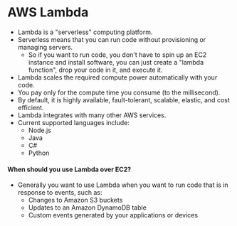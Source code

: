 # AWS Lambda

- Lambda is a "serverless" computing platform.
- Serverless means that you can run code without provisioning or managing servers.
  - So if you want to run code, you don't have to spin up an EC2 instance and
    install software, you can just create a "lambda function", drop your code in
    it, and execute it.
- Lambda scales the required compute power automatically with your code.
- You pay only for the compute time you consume (to the millisecond).
- By default, it is highly available, fault-tolerant, scalable, elastic, and cost efficient.
- Lambda integrates with many other AWS services.
- Current supported languages include:
  - Node.js
  - Java
  - C#
  - Python

#### When should you use Lambda over EC2?

- Generally you want to use Lambda when you want to run code that is in response
  to events, such as:
  - Changes to Amazon S3 buckets
  - Updates to an Amazon DynamoDB table
  - Custom events generated by your applications or devices
